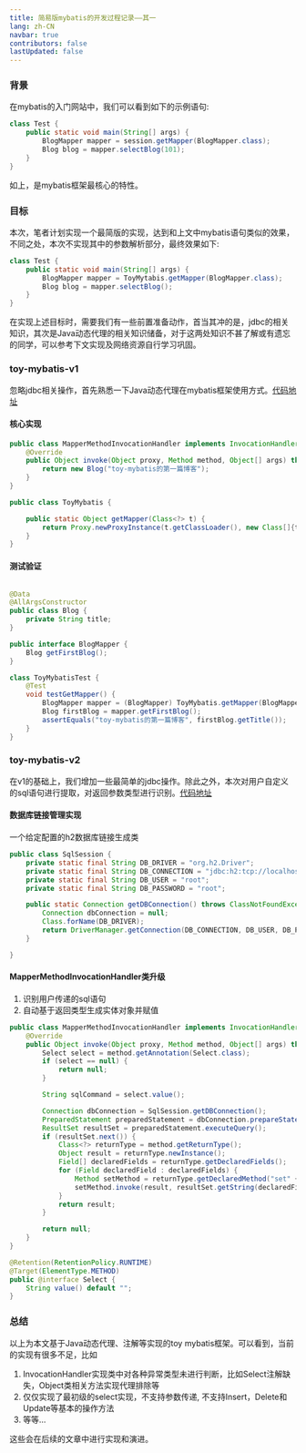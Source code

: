 ```yaml
---
title: 简易版mybatis的开发过程记录——其一
lang: zh-CN
navbar: true
contributors: false
lastUpdated: false
---
```


### 背景

在mybatis的入门网站中，我们可以看到如下的示例语句:
```java
class Test {
    public static void main(String[] args) {
        BlogMapper mapper = session.getMapper(BlogMapper.class);
        Blog blog = mapper.selectBlog(101);
    }
}
```
如上，是mybatis框架最核心的特性。
### 目标
本次，笔者计划实现一个最简版的实现，达到和上文中mybatis语句类似的效果，不同之处，本次不实现其中的参数解析部分，最终效果如下:
```java
class Test {
    public static void main(String[] args) {
        BlogMapper mapper = ToyMytabis.getMapper(BlogMapper.class);
        Blog blog = mapper.selectBlog();
    }
}
```

在实现上述目标时，需要我们有一些前置准备动作，首当其冲的是，jdbc的相关知识，其次是Java动态代理的相关知识储备，对于这两处知识不甚了解或有遗忘的同学，可以参考下文实现及网络资源自行学习巩固。

### toy-mybatis-v1

忽略jdbc相关操作，首先熟悉一下Java动态代理在mybatis框架使用方式。[代码地址](https://github.com/xdushepherd91/toy-mapper/tree/toy-mybatis-v1)

#### 核心实现
```java
public class MapperMethodInvocationHandler implements InvocationHandler {
    @Override
    public Object invoke(Object proxy, Method method, Object[] args) throws Throwable {
        return new Blog("toy-mybatis的第一篇博客");
    }
}

public class ToyMybatis {

    public static Object getMapper(Class<?> t) {
        return Proxy.newProxyInstance(t.getClassLoader(), new Class[]{t}, new MapperMethodInvocationHandler());
    }
}
```

#### 测试验证

```java

@Data
@AllArgsConstructor
public class Blog {
    private String title;
}

public interface BlogMapper {
    Blog getFirstBlog();
}

class ToyMybatisTest {
    @Test
    void testGetMapper() {
        BlogMapper mapper = (BlogMapper) ToyMybatis.getMapper(BlogMapper.class);
        Blog firstBlog = mapper.getFirstBlog();
        assertEquals("toy-mybatis的第一篇博客", firstBlog.getTitle());
    }
}
```

### toy-mybatis-v2

在v1的基础上，我们增加一些最简单的jdbc操作。除此之外，本次对用户自定义的sql语句进行提取，对返回参数类型进行识别。[代码地址](https://github.com/xdushepherd91/toy-mapper/tree/toy-mybatis-v2)

#### 数据库链接管理实现

一个给定配置的h2数据库链接生成类

```java
public class SqlSession {
    private static final String DB_DRIVER = "org.h2.Driver";
    private static final String DB_CONNECTION = "jdbc:h2:tcp://localhost/~/test";
    private static final String DB_USER = "root";
    private static final String DB_PASSWORD = "root";

    public static Connection getDBConnection() throws ClassNotFoundException, SQLException {
        Connection dbConnection = null;
        Class.forName(DB_DRIVER);
        return DriverManager.getConnection(DB_CONNECTION, DB_USER, DB_PASSWORD);
    }

}
```

#### MapperMethodInvocationHandler类升级

1. 识别用户传递的sql语句
2. 自动基于返回类型生成实体对象并赋值

````java
public class MapperMethodInvocationHandler implements InvocationHandler {
    @Override
    public Object invoke(Object proxy, Method method, Object[] args) throws Throwable {
        Select select = method.getAnnotation(Select.class);
        if (select == null) {
            return null;
        }

        String sqlCommand = select.value();

        Connection dbConnection = SqlSession.getDBConnection();
        PreparedStatement preparedStatement = dbConnection.prepareStatement(sqlCommand);
        ResultSet resultSet = preparedStatement.executeQuery();
        if (resultSet.next()) {
            Class<?> returnType = method.getReturnType();
            Object result = returnType.newInstance();
            Field[] declaredFields = returnType.getDeclaredFields();
            for (Field declaredField : declaredFields) {
                Method setMethod = returnType.getDeclaredMethod("set" + StringUtils.capitalize(declaredField.getName()), declaredField.getType());
                setMethod.invoke(result, resultSet.getString(declaredField.getName()));
            }
            return result;
        }

        return null;
    }
}

@Retention(RetentionPolicy.RUNTIME)
@Target(ElementType.METHOD)
public @interface Select {
    String value() default "";
}
````

### 总结

以上为本文基于Java动态代理、注解等实现的toy mybatis框架。可以看到，当前的实现有很多不足，比如
1. InvocationHandler实现类中对各种异常类型未进行判断，比如Select注解缺失，Object类相关方法实现代理排除等
2. 仅仅实现了最初级的select实现，不支持参数传递, 不支持Insert，Delete和Update等基本的操作方法
4. 等等...

这些会在后续的文章中进行实现和演进。













